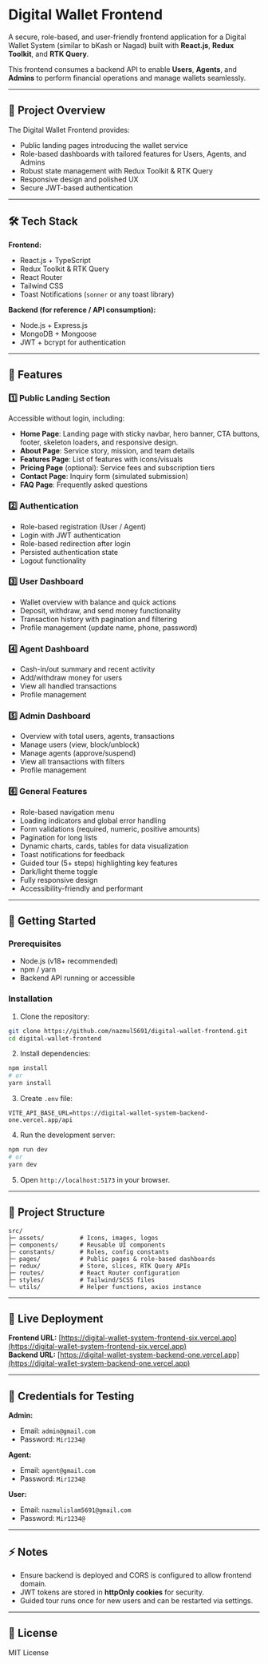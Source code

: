 
# Digital Wallet Frontend

A secure, role-based, and user-friendly frontend application for a Digital Wallet System (similar to bKash or Nagad) built with **React.js**, **Redux Toolkit**, and **RTK Query**.

This frontend consumes a backend API to enable **Users**, **Agents**, and **Admins** to perform financial operations and manage wallets seamlessly.

---

## 📌 Project Overview

The Digital Wallet Frontend provides:

- Public landing pages introducing the wallet service
- Role-based dashboards with tailored features for Users, Agents, and Admins
- Robust state management with Redux Toolkit & RTK Query
- Responsive design and polished UX
- Secure JWT-based authentication

---

## 🛠️ Tech Stack

**Frontend:**

- React.js + TypeScript
- Redux Toolkit & RTK Query
- React Router
- Tailwind CSS
- Toast Notifications (`sonner` or any toast library)

**Backend (for reference / API consumption):**

- Node.js + Express.js
- MongoDB + Mongoose
- JWT + bcrypt for authentication

---

## 📌 Features

### 1️⃣ Public Landing Section
Accessible without login, including:

- **Home Page**: Landing page with sticky navbar, hero banner, CTA buttons, footer, skeleton loaders, and responsive design.
- **About Page**: Service story, mission, and team details
- **Features Page**: List of features with icons/visuals
- **Pricing Page** (optional): Service fees and subscription tiers
- **Contact Page**: Inquiry form (simulated submission)
- **FAQ Page**: Frequently asked questions

### 2️⃣ Authentication

- Role-based registration (User / Agent)
- Login with JWT authentication
- Role-based redirection after login
- Persisted authentication state
- Logout functionality

### 3️⃣ User Dashboard

- Wallet overview with balance and quick actions
- Deposit, withdraw, and send money functionality
- Transaction history with pagination and filtering
- Profile management (update name, phone, password)

### 4️⃣ Agent Dashboard

- Cash-in/out summary and recent activity
- Add/withdraw money for users
- View all handled transactions
- Profile management

### 5️⃣ Admin Dashboard

- Overview with total users, agents, transactions
- Manage users (view, block/unblock)
- Manage agents (approve/suspend)
- View all transactions with filters
- Profile management

### 6️⃣ General Features

- Role-based navigation menu
- Loading indicators and global error handling
- Form validations (required, numeric, positive amounts)
- Pagination for long lists
- Dynamic charts, cards, tables for data visualization
- Toast notifications for feedback
- Guided tour (5+ steps) highlighting key features
- Dark/light theme toggle
- Fully responsive design
- Accessibility-friendly and performant

---

## 🚀 Getting Started

### Prerequisites

- Node.js (v18+ recommended)
- npm / yarn
- Backend API running or accessible

### Installation

1. Clone the repository:

```bash
git clone https://github.com/nazmul5691/digital-wallet-frontend.git
cd digital-wallet-frontend
```

2. Install dependencies:

```bash
npm install
# or
yarn install
```

3. Create `.env` file:

```env
VITE_API_BASE_URL=https://digital-wallet-system-backend-one.vercel.app/api
```

4. Run the development server:

```bash
npm run dev
# or
yarn dev
```

5. Open `http://localhost:5173` in your browser.

---

## 📂 Project Structure

```
src/
├─ assets/          # Icons, images, logos
├─ components/      # Reusable UI components
├─ constants/       # Roles, config constants
├─ pages/           # Public pages & role-based dashboards
├─ redux/           # Store, slices, RTK Query APIs
├─ routes/          # React Router configuration
├─ styles/          # Tailwind/SCSS files
└─ utils/           # Helper functions, axios instance
```

---

## 📌 Live Deployment

**Frontend URL:** [https://digital-wallet-system-frontend-six.vercel.app](https://digital-wallet-system-frontend-six.vercel.app)  
**Backend URL:** [https://digital-wallet-system-backend-one.vercel.app](https://digital-wallet-system-backend-one.vercel.app)

---



## 🔑 Credentials for Testing

**Admin:**

- Email: `admin@gmail.com`
- Password: `Mir1234@`

**Agent:**

- Email: `agent@gmail.com`
- Password: `Mir1234@`

**User:**

- Email: `nazmulislam5691@gmail.com`
- Password: `Mir1234@`

---

## ⚡ Notes

- Ensure backend is deployed and CORS is configured to allow frontend domain.
- JWT tokens are stored in **httpOnly cookies** for security.
- Guided tour runs once for new users and can be restarted via settings.

---

## 📜 License

MIT License
